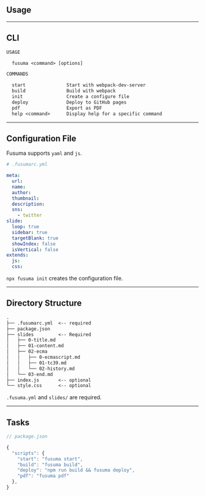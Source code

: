 <!-- sectionTitle: Usage -->

## Usage

---

## CLI

```txt
USAGE

  fusuma <command> [options]

COMMANDS

  start               Start with webpack-dev-server
  build               Build with webpack
  init                Create a configure file
  deploy              Deploy to GitHub pages
  pdf                 Export as PDF
  help <command>      Display help for a specific command
```

---

## Configuration File

Fusuma supports `yaml` and `js`.

```yml
# .fusumarc.yml

meta:
  url:
  name:
  author:
  thumbnail:
  description:
  sns:
    - twitter
slide:
  loop: true
  sidebar: true
  targetBlank: true
  showIndex: false
  isVertical: false
extends:
  js:
  css:
```

`npx fusuma init` creates the configuration file.

---

## Directory Structure

```txt
.
├── .fusumarc.yml  <-- required
├── package.json
├── slides         <-- Required
│   ├── 0-title.md
│   ├── 01-content.md
│   ├── 02-ecma
│   │   ├── 0-ecmascript.md
│   │   ├── 01-tc39.md
│   │   └── 02-history.md
│   └── 03-end.md
├── index.js       <-- optional
└── style.css      <-- optional
```

`.fusuma.yml` and `slides/` are required.

---

## Tasks

```js
// package.json

{
  "scripts": {
    "start": "fusuma start",
    "build": "fusuma build",
    "deploy": "npm run build && fusuma deploy",
    "pdf": "fusuma pdf"
  },
}
```
